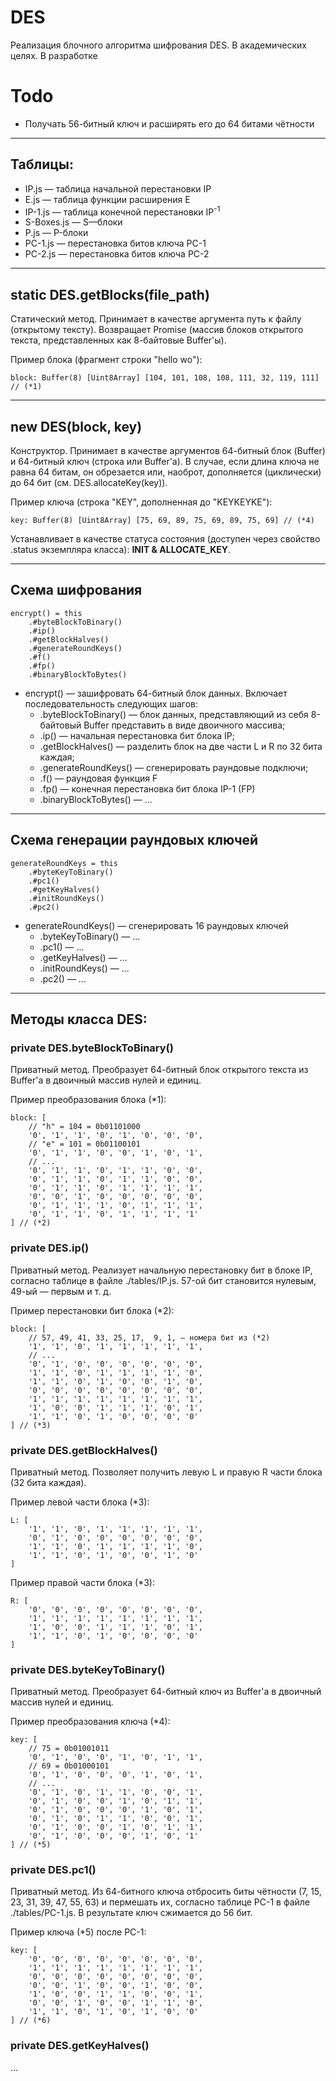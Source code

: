 # DES

Реализация блочного алгоритма шифрования DES. В академических целях. В разработке

# Todo

* Получать 56-битный ключ и расширять его до 64 битами чётности

---

## Таблицы:

* IP.js — таблица начальной перестановки IP
* E.js — таблица функции расширения E
* IP-1.js — таблица конечной перестановки IP<sup>-1</sup>
* S-Boxes.js — S—блоки
* P.js — P-блоки
* PC-1.js — перестановка битов ключа PC-1
* PC-2.js — перестановка битов ключа PC-2

---

## static DES.getBlocks(file_path)

Статический метод. Принимает в качестве аргумента путь к файлу (открытому тексту). Возвращает Promise (массив блоков открытого текста, представленных как 8-байтовые Buffer'ы).

Пример блока (фрагмент строки "hello wo"):

```
block: Buffer(8) [Uint8Array] [104, 101, 108, 108, 111, 32, 119, 111] // (*1)
```

---

## new DES(block, key)

Конструктор. Принимает в качестве аргументов 64-битный блок (Buffer) и 64-битный ключ (строка или Buffer'а). В случае, если длина ключа не равна 64 битам, он обрезается или, наоброт, дополняется (циклически) до 64 бит (см. DES.allocateKey(key)). 

Пример ключа (строка "KEY", дополненная до "KEYKEYKE"):

```
key: Buffer(8) [Uint8Array] [75, 69, 89, 75, 69, 89, 75, 69] // (*4)
```

Устанавливает в качестве статуса состояния (доступен через свойство .status экземпляра класса): **INIT & ALLOCATE_KEY**.

---

## Схема шифрования

```
encrypt() = this
    .#byteBlockToBinary()
    .#ip()
    .#getBlockHalves()
    .#generateRoundKeys()
    .#f()
    .#fp()
    .#binaryBlockToBytes()
```

* encrypt() — зашифровать 64-битный блок данных. Включает последовательность следующих шагов:
    * .byteBlockToBinary() — блок данных, представляющий из себя 8-байтовый Buffer представить в виде двоичного массива;
    * .ip() — начальная перестановка бит блока IP;
    * .getBlockHalves() — разделить блок на две части L и R по 32 бита каждая;
    * .generateRoundKeys() — сгенерировать раундовые подключи;
    * .f() — раундовая функция F
    * .fp() — конечная перестановка бит блока IP-1 (FP)
    * .binaryBlockToBytes() — ...

---

## Схема генерации раундовых ключей

```
generateRoundKeys = this
    .#byteKeyToBinary()
    .#pc1()
    .#getKeyHalves()
    .#initRoundKeys()
    .#pc2()
```

* generateRoundKeys() — сгенерировать 16 раундовых ключей
    * .byteKeyToBinary() — ...
    * .pc1() — ...
    * .getKeyHalves() — ...
    * .initRoundKeys() — ...
    * .pc2() — ...

---

## Методы класса DES:

### private DES.byteBlockToBinary()

Приватный метод. Преобразует 64-битный блок открытого текста из Buffer'а в двоичный массив нулей и единиц. 

Пример преобразования блока (*1):

```
block: [
    // "h" = 104 = 0b01101000
    '0', '1', '1', '0', '1', '0', '0', '0',
    // "e" = 101 = 0b01100101
    '0', '1', '1', '0', '0', '1', '0', '1',
    // ... 
    '0', '1', '1', '0', '1', '1', '0', '0', 
    '0', '1', '1', '0', '1', '1', '0', '0',
    '0', '1', '1', '0', '1', '1', '1', '1',
    '0', '0', '1', '0', '0', '0', '0', '0', 
    '0', '1', '1', '1', '0', '1', '1', '1', 
    '0', '1', '1', '0', '1', '1', '1', '1'
] // (*2)
```
### private DES.ip()

Приватный метод. Реализует начальную перестановку бит в блоке IP, согласно таблице в файле ./tables/IP.js. 57-ой бит становится нулевым, 49-ый — первым и т. д.

Пример перестановки бит блока (*2):

```
block: [
    // 57, 49, 41, 33, 25, 17,  9, 1, — номера бит из (*2) 
    '1', '1', '0', '1', '1', '1', '1', '1',
    // ...
    '0', '1', '0', '0', '0', '0', '0', '0',
    '1', '1', '0', '1', '1', '1', '1', '0',
    '1', '1', '0', '1', '0', '0', '1', '0',
    '0', '0', '0', '0', '0', '0', '0', '0',
    '1', '1', '1', '1', '1', '1', '1', '1',
    '1', '0', '0', '1', '1', '1', '0', '1',
    '1', '1', '0', '1', '0', '0', '0', '0'
] // (*3)
```

### private DES.getBlockHalves()

Приватный метод. Позволяет получить левую L и правую R части блока (32 бита каждая).

Пример левой части блока (*3):

```
L: [
    '1', '1', '0', '1', '1', '1', '1', '1', 
    '0', '1', '0', '0', '0', '0', '0', '0', 
    '1', '1', '0', '1', '1', '1', '1', '0', 
    '1', '1', '0', '1', '0', '0', '1', '0'
]
```

Пример правой части блока (*3):

```
R: [
    '0', '0', '0', '0', '0', '0', '0', '0', 
    '1', '1', '1', '1', '1', '1', '1', '1', 
    '1', '0', '0', '1', '1', '1', '0', '1',
    '1', '1', '0', '1', '0', '0', '0', '0'
]
```

### private DES.byteKeyToBinary()

Приватный метод. Преобразует 64-битный ключ из Buffer'а в двоичный массив нулей и единиц. 

Пример преобразования ключа (*4):

```
key: [
    // 75 = 0b01001011
    '0', '1', '0', '0', '1', '0', '1', '1', 
    // 69 = 0b01000101
    '0', '1', '0', '0', '0', '1', '0', '1', 
    // ...
    '0', '1', '0', '1', '1', '0', '0', '1',
    '0', '1', '0', '0', '1', '0', '1', '1',
    '0', '1', '0', '0', '0', '1', '0', '1',
    '0', '1', '0', '1', '1', '0', '0', '1',
    '0', '1', '0', '0', '1', '0', '1', '1',
    '0', '1', '0', '0', '0', '1', '0', '1'
] // (*5)
```

### private DES.pc1()

Приватный метод. Из 64-битного ключа отбросить биты чётности (7, 15, 23, 31, 39, 47, 55, 63) и пермешать их, согласно таблице PC-1 в файле ./tables/PC-1.js. В результате ключ сжимается до 56 бит.

Пример ключа (*5) после PC-1:

```
key: [
    '0', '0', '0', '0', '0', '0', '0', '0',
    '1', '1', '1', '1', '1', '1', '1', '1',
    '0', '0', '0', '0', '0', '0', '0', '0',
    '0', '0', '1', '0', '0', '1', '0', '0',
    '1', '0', '0', '1', '1', '0', '0', '1',
    '0', '0', '1', '0', '0', '1', '1', '0',
    '1', '1', '0', '1', '0', '1', '0', '0'
] // (*6)
```

### private DES.getKeyHalves()

...

